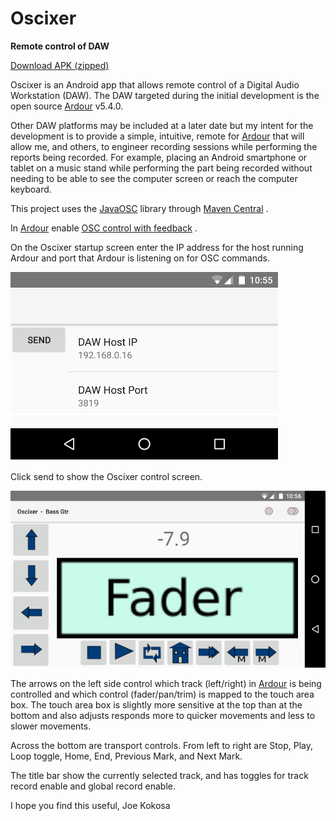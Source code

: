 # Oscixer
**Remote control of DAW**

[Download APK (zipped)](https://github.com/hotguac/Oscixer/releases)

Oscixer is an Android app that allows remote control of a Digital Audio Workstation (DAW). The DAW targeted
during the initial development is the open source [Ardour](https://ardour.org/) v5.4.0.

Other DAW platforms may be included at a later date but my intent for the development is to provide a simple, intuitive,
remote for [Ardour](https://ardour.org/) that will allow me, and others, to engineer recording sessions while performing the reports being 
recorded. For example, placing an Android smartphone or tablet on a music stand while performing the part being recorded
without needing to be able to see the computer screen or reach the computer keyboard.

This project uses the [JavaOSC](https://github.com/hoijui/JavaOSC) library through [Maven Central](mvnrepository.com/artifact/com.illposed.osc/javaosc-core) .

In [Ardour](https://ardour.org/) enable [OSC control with feedback](http://manual.ardour.org/using-control-surfaces/controlling-ardour-with-osc/) .

On the Oscixer startup screen enter the IP address for the host running Ardour and port that Ardour is listening on for OSC commands.

![alt text](https://github.com/hotguac/Oscixer/blob/master/app/src/main/res/drawable/start_screen.png "Startup Screen")

Click send to show the Oscixer control screen.

![alt text](https://github.com/hotguac/Oscixer/blob/master/app/src/main/res/drawable/control_screen.png "Control Screen")

The arrows on the left side control which track (left/right) in [Ardour](https://ardour.org/) is being controlled and which control (fader/pan/trim) is mapped
 to the touch area box. The touch area box is slightly more sensitive at the top than at the bottom and also adjusts responds more to quicker movements
 and less to slower movements.
 
 Across the bottom are transport controls. From left to right are Stop, Play, Loop toggle, Home, End, Previous Mark, and Next Mark.
 
 The title bar show the currently selected track, and has toggles for track record enable and global record enable.
 
 I hope you find this useful,
 Joe Kokosa
 
